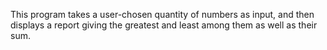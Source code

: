 This program takes a user-chosen quantity of numbers as input, and then displays a report giving the greatest and least among them as well as their sum.
